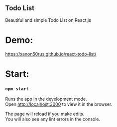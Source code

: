 ## Todo List
Beautiful and simple Todo List on React.js

# Demo:

https://xanon50rus.github.io/react-todo-list/

# Start:

### `npm start`

Runs the app in the development mode.<br>
Open [http://localhost:3000](http://localhost:3000) to view it in the browser.

The page will reload if you make edits.<br>
You will also see any lint errors in the console.
